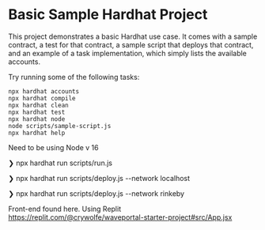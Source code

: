 # Basic Sample Hardhat Project

This project demonstrates a basic Hardhat use case. It comes with a sample contract, a test for that contract, a sample script that deploys that contract, and an example of a task implementation, which simply lists the available accounts.

Try running some of the following tasks:

```shell
npx hardhat accounts
npx hardhat compile
npx hardhat clean
npx hardhat test
npx hardhat node
node scripts/sample-script.js
npx hardhat help
```

Need to be using Node v 16

❯ npx hardhat run scripts/run.js

❯ npx hardhat run scripts/deploy.js --network localhost

❯ npx hardhat run scripts/deploy.js --network rinkeby

Front-end found here. Using Replit
https://replit.com/@crywolfe/waveportal-starter-project#src/App.jsx